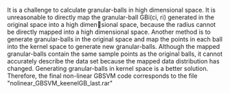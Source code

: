 It is a challenge to calculate granular-balls in high dimensional space. It is unreasonable to directly map the granular-ball GBi(ci, ri) generated in the original space into a high dimensional space, because the radius cannot be directly mapped into a high dimensional space. Another method is to generate granular-balls in the original space and map the points in
each ball into the kernel space to generate new granular-balls. Although the mapped granular-balls contain the same sample points as the original balls, it cannot accurately describe the data set because the mapped data distribution has changed. Generating granular-balls in kernel space is a better solution. Therefore, the final non-linear GBSVM code corresponds to the file "nolinear_GBSVM_keenelGB_last.rar"
